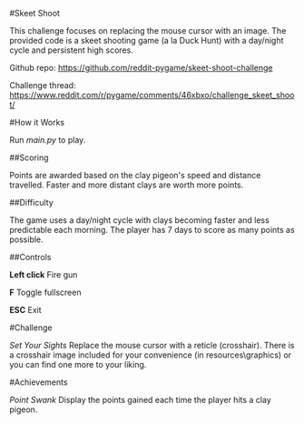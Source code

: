 #Skeet Shoot

This challenge focuses on replacing the mouse cursor with an image. The provided code is a skeet shooting game (a la Duck Hunt) with a day/night cycle and persistent high scores.
 
Github repo: https://github.com/reddit-pygame/skeet-shoot-challenge
 
Challenge thread: https://www.reddit.com/r/pygame/comments/46xbxo/challenge_skeet_shoot/
 
#How it Works

Run *main.py* to play.

##Scoring

Points are awarded based on the clay pigeon's speed and distance travelled. Faster and more distant clays are worth more points.

##Difficulty

The game uses a day/night cycle with clays becoming faster and less predictable each morning. The player has 7 days to score as many points as possible.

##Controls

**Left click** Fire gun

**F** Toggle fullscreen

**ESC** Exit

#Challenge

*Set Your Sights* Replace the mouse cursor with a reticle (crosshair). There is a crosshair image included for your convenience (in resources\graphics) or you can find one more to your liking.

#Achievements

*Point Swank* Display the points gained each time the player hits a clay pigeon.
